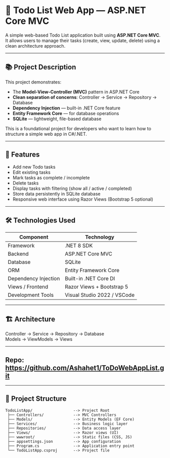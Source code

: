 # 📝 Todo List Web App — ASP.NET Core MVC

A simple web-based Todo List application built using **ASP.NET Core MVC**.  
It allows users to manage their tasks (create, view, update, delete) using a clean architecture approach.

---

## 📚 Project Description

This project demonstrates:

- The **Model-View-Controller (MVC)** pattern in ASP.NET Core
- **Clean separation of concerns**: Controller → Service → Repository → Database
- **Dependency Injection** — built-in .NET Core feature
- **Entity Framework Core** — for database operations
- **SQLite** — lightweight, file-based database

This is a foundational project for developers who want to learn how to structure a simple web app in C#/.NET.

---

## 🚀 Features

- Add new Todo tasks
- Edit existing tasks
- Mark tasks as complete / incomplete
- Delete tasks
- Display tasks with filtering (show all / active / completed)
- Store data persistently in SQLite database
- Responsive web interface using Razor Views (Bootstrap 5 optional)

---

## 🛠️ Technologies Used

| Component              | Technology                  |
|------------------------|----------------------------|
| Framework              | .NET 8 SDK                  |
| Backend                | ASP.NET Core MVC            |
| Database               | SQLite                      |
| ORM                    | Entity Framework Core       |
| Dependency Injection   | Built-in .NET Core DI       |
| Views / Frontend       | Razor Views + Bootstrap 5   |
| Development Tools      | Visual Studio 2022 / VSCode |

---

## 🏗️ Architecture

Controller → Service → Repository → Database  
Models → ViewModels → Views

---

## Repo: https://github.com/Ashahet1/ToDoWebAppList.git

---

## 📂 Project Structure

```text
TodoListApp/                  --> Project Root  
 ├── Controllers/             --> MVC Controllers  
 ├── Models/                  --> Entity Models (EF Core)  
 ├── Services/                --> Business logic layer  
 ├── Repositories/            --> Data access layer  
 ├── Views/                   --> Razor views (UI)  
 ├── wwwroot/                 --> Static files (CSS, JS)  
 ├── appsettings.json         --> App configuration  
 ├── Program.cs               --> Application entry point  
 └── TodoListApp.csproj       --> Project file  
